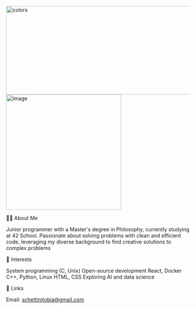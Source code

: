 <img width="920" height="242" alt="colors" src="https://github.com/user-attachments/assets/fd64f639-3a18-45ec-8001-b1debf94e3f6" />
<img width="315" alt="image" src="https://github.com/user-attachments/assets/cfdb988e-fad7-4ae3-bfab-6b3cf6ac74dd" />


👨‍💻 About Me

Junior programmer with a Master's degree in Philosophy, currently studying at 42 School. Passionate about solving problems with clean and efficient code, leveraging my diverse background to find creative solutions to complex problems

🌟 Interests

System programming (C, Unix)
Open-source development
React, Docker
C++, Python, Linux
HTML, CSS
Exploring AI and data science

🔗 Links

Email: schettinitobia@gmail.com
